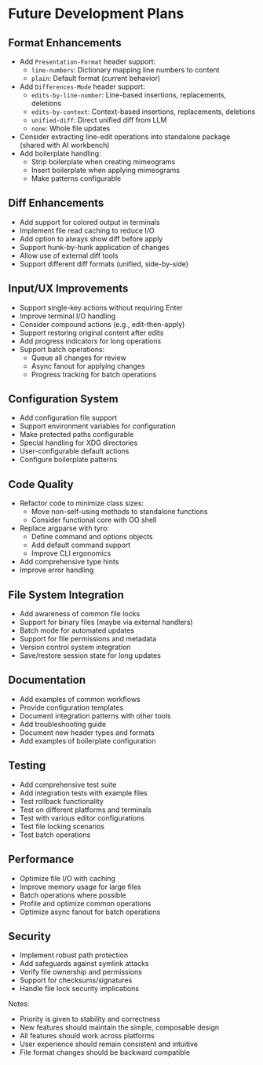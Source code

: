 # Future Development Plans

## Format Enhancements
- Add `Presentation-Format` header support:
  - `line-numbers`: Dictionary mapping line numbers to content
  - `plain`: Default format (current behavior)
- Add `Differences-Mode` header support:
  - `edits-by-line-number`: Line-based insertions, replacements, deletions
  - `edits-by-context`: Context-based insertions, replacements, deletions
  - `unified-diff`: Direct unified diff from LLM
  - `none`: Whole file updates
- Consider extracting line-edit operations into standalone package (shared with AI workbench)
- Add boilerplate handling:
  - Strip boilerplate when creating mimeograms
  - Insert boilerplate when applying mimeograms
  - Make patterns configurable

## Diff Enhancements
- Add support for colored output in terminals
- Implement file read caching to reduce I/O
- Add option to always show diff before apply
- Support hunk-by-hunk application of changes
- Allow use of external diff tools
- Support different diff formats (unified, side-by-side)

## Input/UX Improvements
- Support single-key actions without requiring Enter
- Improve terminal I/O handling
- Consider compound actions (e.g., edit-then-apply)
- Support restoring original content after edits
- Add progress indicators for long operations
- Support batch operations:
  - Queue all changes for review
  - Async fanout for applying changes
  - Progress tracking for batch operations

## Configuration System
- Add configuration file support
- Support environment variables for configuration
- Make protected paths configurable
- Special handling for XDG directories
- User-configurable default actions
- Configure boilerplate patterns

## Code Quality
- Refactor code to minimize class sizes:
  - Move non-self-using methods to standalone functions
  - Consider functional core with OO shell
- Replace argparse with tyro:
  - Define command and options objects
  - Add default command support
  - Improve CLI ergonomics
- Add comprehensive type hints
- Improve error handling

## File System Integration
- Add awareness of common file locks
- Support for binary files (maybe via external handlers)
- Batch mode for automated updates
- Support for file permissions and metadata
- Version control system integration
- Save/restore session state for long updates

## Documentation
- Add examples of common workflows
- Provide configuration templates
- Document integration patterns with other tools
- Add troubleshooting guide
- Document new header types and formats
- Add examples of boilerplate configuration

## Testing
- Add comprehensive test suite
- Add integration tests with example files
- Test rollback functionality
- Test on different platforms and terminals
- Test with various editor configurations
- Test file locking scenarios
- Test batch operations

## Performance
- Optimize file I/O with caching
- Improve memory usage for large files
- Batch operations where possible
- Profile and optimize common operations
- Optimize async fanout for batch operations

## Security
- Implement robust path protection
- Add safeguards against symlink attacks
- Verify file ownership and permissions
- Support for checksums/signatures
- Handle file lock security implications

Notes:
- Priority is given to stability and correctness
- New features should maintain the simple, composable design
- All features should work across platforms
- User experience should remain consistent and intuitive
- File format changes should be backward compatible
